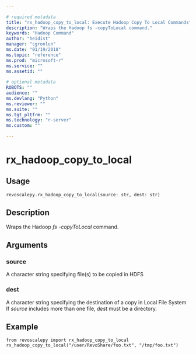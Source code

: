 ```yaml
--- 
 
# required metadata 
title: "rx_hadoop_copy_to_local: Execute Hadoop Copy To Local Commands" 
description: "Wraps the Hadoop fs -copyToLocal command." 
keywords: "Hadoop Command" 
author: "heidist" 
manager: "cgronlun" 
ms.date: "01/19/2018" 
ms.topic: "reference" 
ms.prod: "microsoft-r" 
ms.service: "" 
ms.assetid: "" 
 
# optional metadata 
ROBOTS: "" 
audience: "" 
ms.devlang: "Python" 
ms.reviewer: "" 
ms.suite: "" 
ms.tgt_pltfrm: "" 
ms.technology: "r-server" 
ms.custom: "" 
 
---
```


# rx_hadoop_copy_to_local


 


## Usage



```
revoscalepy.rx_hadoop_copy_to_local(source: str, dest: str)
```





## Description

Wraps the Hadoop *fs -copyToLocal* command.


## Arguments


### source

A character string specifying file(s) to be copied in HDFS


### dest

A character string specifying the destination of a copy in Local File System
If *source* includes more than one file, *dest* must be a directory.


## Example



```
from revoscalepy import rx_hadoop_copy_to_local
rx_hadoop_copy_to_local("/user/RevoShare/foo.txt", "/tmp/foo.txt")
```

